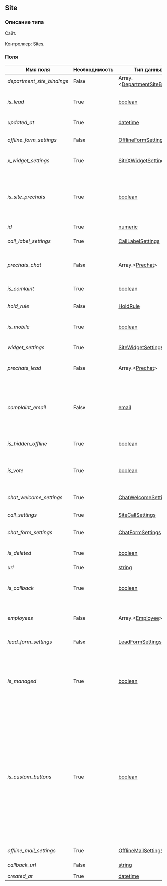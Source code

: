 
## Site

### Описание типа
Сайт.<br/><br/>Контроллер: Sites.<br/>
### Поля

| Имя поля | Необходимость | Тип данных | Комментарий |
|---|---|---|---|
|*department_site_bindings*|False|Array.<[DepartmentSiteBinding](/docs/types/DepartmentSiteBinding.md)>|Список связей сайта с отделами.<br/>|
|*is_lead*|True|[boolean](/docs/types/boolean.md)|Включение/выключение функциональности генератора лидов.<br/>|
|*updated_at*|True|[datetime](/docs/types/datetime.md)|Дата последнего обновления.<br/>|
|*offline_form_settings*|False|[OfflineFormSettings](/docs/types/OfflineFormSettings.md)|Настройки офлайн формы.<br/>DEPRECATED!<br/>|
|*x_widget_settings*|True|[SiteXWidgetSettings](/docs/types/SiteXWidgetSettings.md)|Настройки продукта «X-widget».<br/>|
|*is_site_prechats*|True|[boolean](/docs/types/boolean.md)|Признак использования пречат-полей сайта.<br/>Если false, то будут использоваться пречаты из связей отделов с сайтом.<br/>|
|*id*|True|[numeric](/docs/types/numeric.md)|ID сайта.<br/>|
|*call_label_settings*|True|[CallLabelSettings](/docs/types/CallLabelSettings.md)|Настройки ярлыка звонка.<br/>DEPRECATED!<br/>|
|*prechats_chat*|False|Array.<[Prechat](/docs/types/Prechat.md)>|Массив пречат-полей.<br/>Максимум 2 элемента.<br/>|
|*is_comlaint*|True|[boolean](/docs/types/boolean.md)|Включение/выключение жалоб.<br/>|
|*hold_rule*|False|[HoldRule](/docs/types/HoldRule.md)|Сценарий удержания.<br/>|
|*is_mobile*|True|[boolean](/docs/types/boolean.md)|Включение/выключение мобильного вида виджета.<br/>|
|*widget_settings*|True|[SiteWidgetSettings](/docs/types/SiteWidgetSettings.md)|Настройки виджета.<br/>|
|*prechats_lead*|False|Array.<[Prechat](/docs/types/Prechat.md)>|Массив пречат-полей.<br/>Максимум 2 элемента.<br/>|
|*complaint_email*|False|[email](/docs/types/email.md)|Адрес электронной почты, на который будут отправляться нотификации о поступлении новой жалобы.<br/>|
|*is_hidden_offline*|True|[boolean](/docs/types/boolean.md)|Скрывать ярлык, если сотрудники офлайн.<br/>|
|*is_vote*|True|[boolean](/docs/types/boolean.md)|Включение/выключение функциональности оценки чата посетителем.<br/>|
|*chat_welcome_settings*|True|[ChatWelcomeSettings](/docs/types/ChatWelcomeSettings.md)|Настройки окна приветствия.<br/>DEPRECATED!<br/>|
|*call_settings*|True|[SiteCallSettings](/docs/types/SiteCallSettings.md)|Звонковые настройки сайта.<br/>|
|*chat_form_settings*|True|[ChatFormSettings](/docs/types/ChatFormSettings.md)|Настройки ярлыка и окна чата.<br/>DEPRECATED!<br/>|
|*is_deleted*|True|[boolean](/docs/types/boolean.md)|Признак удаленного объекта.<br/>|
|*url*|True|[string](/docs/types/string.md)|Адрес сайта.<br/>|
|*is_callback*|True|[boolean](/docs/types/boolean.md)|Включение/выключение функциональности «Перезвоните мне».<br/>|
|*employees*|False|Array.<[Employee](/docs/types/Employee.md)>|Список сотрудников, связанных с данным сайтом.<br/>|
|*lead_form_settings*|False|[LeadFormSettings](/docs/types/LeadFormSettings.md)|Настройки формы генератора лидов.<br/>DEPRECATED!<br/>|
|*is_managed*|True|[boolean](/docs/types/boolean.md)|True, если сайт входит в число своих сайтов сотрудника, вызывающего метод.<br/>Это признак доступен только для чтения.<br/>|
|*is_custom_buttons*|True|[boolean](/docs/types/boolean.md)|Признак заказного дизайна кнопок.<br/>Если true, то изменение некоторых визуальных настроек кнопок чата и звонка может не иметь должного результата, поскольку соответствующий аспект внешнего вида переопределяются заказным дизайном.<br/>Это признак доступен только для чтения.<br/>|
|*offline_mail_settings*|True|[OfflineMailSettings](/docs/types/OfflineMailSettings.md)|Настройки офлайн почты.<br/>|
|*callback_url*|False|[string](/docs/types/string.md)|Настройка Callback URL.<br/>|
|*created_at*|True|[datetime](/docs/types/datetime.md)|Дата создания.<br/>|
